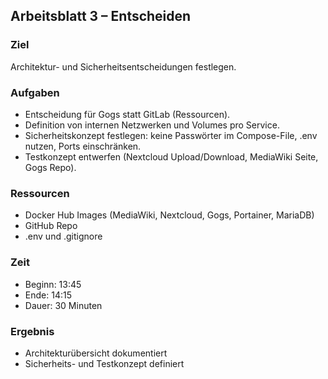 ## Arbeitsblatt 3 – Entscheiden

### Ziel
Architektur- und Sicherheitsentscheidungen festlegen.

### Aufgaben
- Entscheidung für Gogs statt GitLab (Ressourcen).
- Definition von internen Netzwerken und Volumes pro Service.
- Sicherheitskonzept festlegen: keine Passwörter im Compose-File, .env nutzen, Ports einschränken.
- Testkonzept entwerfen (Nextcloud Upload/Download, MediaWiki Seite, Gogs Repo).

### Ressourcen
- Docker Hub Images (MediaWiki, Nextcloud, Gogs, Portainer, MariaDB)
- GitHub Repo
- .env und .gitignore

### Zeit
- Beginn: 13:45
- Ende: 14:15
- Dauer: 30 Minuten

### Ergebnis
- Architekturübersicht dokumentiert
- Sicherheits- und Testkonzept definiert  

